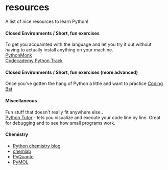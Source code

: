 resources
=========

A list of nice resources to learn Python!

#### Closed Environments / Short, fun exercises
To get you acquainted with the language and let you try it out without having to actually install anything on your machine.  
[PythonMonk](https://pythonmonk.com)  
[Codecademy Python Track](http://www.codecademy.com/tracks/python)  

#### Closed Environments / Short, fun exercises (more advanced)
Once you've gotten the hang of Python a little and want to practice
[Coding Bat](http://codingbat.com/python)  

#### Miscellaneous
Fun stuff that doesn't really fit anywhere else..  
[Python Tutor](http://pythontutor.com/visualize.html) - lets you visualize and execute your code line by line. Great for debugging and to see how small programs work.  

#### Chemistry

- [Python chemistry blog](http://pythonchem.blogspot.co.at/)
- [chemlab](http://chemlab.github.io/chemlab/)
- [PyQuante](http://pyquante.sourceforge.net/)
- [PyMOL](http://www.pymol.org/)
